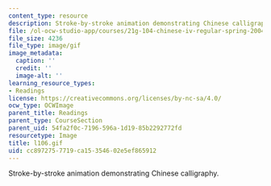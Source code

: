 ```yaml
---
content_type: resource
description: Stroke-by-stroke animation demonstrating Chinese calligraphy.
file: /ol-ocw-studio-app/courses/21g-104-chinese-iv-regular-spring-2004/cc8972757719ca15354602e5ef865912_l106.gif
file_size: 4236
file_type: image/gif
image_metadata:
  caption: ''
  credit: ''
  image-alt: ''
learning_resource_types:
- Readings
license: https://creativecommons.org/licenses/by-nc-sa/4.0/
ocw_type: OCWImage
parent_title: Readings
parent_type: CourseSection
parent_uid: 54fa2f0c-7196-596a-1d19-85b2292772fd
resourcetype: Image
title: l106.gif
uid: cc897275-7719-ca15-3546-02e5ef865912
---
```

Stroke-by-stroke animation demonstrating Chinese calligraphy.